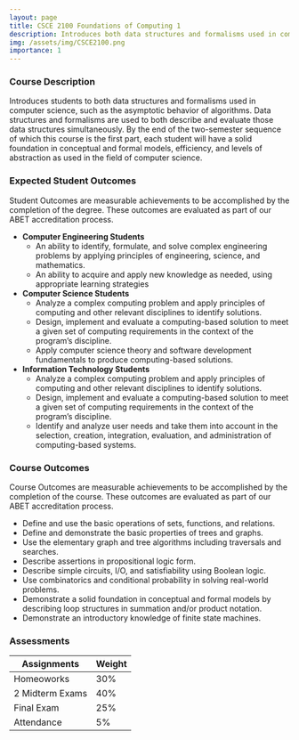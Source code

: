```yaml
---
layout: page
title: CSCE 2100 Foundations of Computing 1
description: Introduces both data structures and formalisms used in computer science, such as asymptotic behavior of algorithms.. 
img: /assets/img/CSCE2100.png
importance: 1
---
```


### Course Description ###

Introduces students to both data structures and formalisms used in computer science, such as the asymptotic behavior of algorithms. Data structures and formalisms are used to both describe and evaluate those data structures simultaneously. By the end of the two-semester sequence of which this course is the first part, each student will have a solid foundation in conceptual and formal models, efficiency, and levels of abstraction as used in the field of computer science.

### Expected Student Outcomes ###

Student Outcomes are measurable achievements to be accomplished by the completion of the degree.  These outcomes are evaluated as part of our ABET accreditation process.
* **Computer Engineering Students**
    * An ability to identify, formulate, and solve complex engineering problems by applying principles of engineering, science, and mathematics.
    * An ability to acquire and apply new knowledge as needed, using appropriate learning strategies
* **Computer Science Students**
    * Analyze a complex computing problem and apply principles of computing and other relevant disciplines to identify solutions.
    * Design, implement and evaluate a computing-based solution to meet a given set of computing requirements in the context of the program’s discipline.
    * Apply computer science theory and software development fundamentals to produce computing-based solutions.
 * **Information Technology Students**
    * Analyze a complex computing problem and apply principles of computing and other relevant disciplines to identify solutions.
    * Design, implement and evaluate a computing-based solution to meet a given set of computing requirements in the context of the program’s discipline.
    * Identify and analyze user needs and take them into account in the selection, creation, integration, evaluation, and administration of computing-based systems.
  
### Course Outcomes ###

Course Outcomes are measurable achievements to be accomplished by the completion of the course.  These outcomes are evaluated as part of our ABET accreditation process.
* Define and use the basic operations of sets, functions, and relations.
* Define and demonstrate the basic properties of trees and graphs.
* Use the elementary graph and tree algorithms including traversals and searches.
* Describe assertions in propositional logic form.
* Describe simple circuits, I/O, and satisfiability using Boolean logic.
* Use combinatorics and conditional probability in solving real-world problems.
* Demonstrate a solid foundation in conceptual and formal models by describing loop structures in summation and/or product notation.
* Demonstrate an introductory knowledge of finite state machines.

### Assessments ###

Assignments            | Weight
---------------------- | -------
Homeoworks             | 30%
2 Midterm Exams        | 40%
Final Exam             | 25%
Attendance             | 5%
